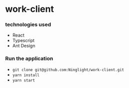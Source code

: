 # work-client

### technologies used
- React
- Typescript
- Ant Design

### Run the application

- `git clone git@github.com:Ninglight/work-client.git`
- `yarn install`
- `yarn start`
